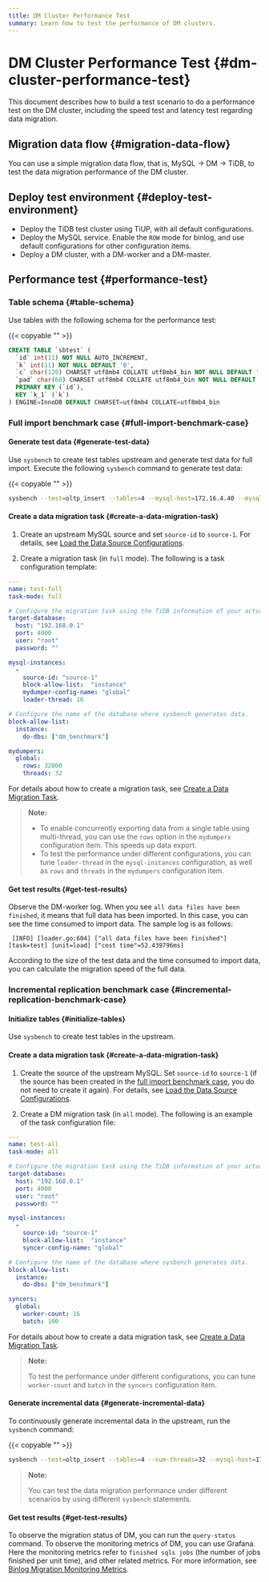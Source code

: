 ```yaml
---
title: DM Cluster Performance Test
summary: Learn how to test the performance of DM clusters.
---
```


# DM Cluster Performance Test {#dm-cluster-performance-test}

This document describes how to build a test scenario to do a performance test on the DM cluster, including the speed test and latency test regarding data migration.

## Migration data flow {#migration-data-flow}

You can use a simple migration data flow, that is, MySQL -> DM -> TiDB, to test the data migration performance of the DM cluster.

## Deploy test environment {#deploy-test-environment}

-   Deploy the TiDB test cluster using TiUP, with all default configurations.
-   Deploy the MySQL service. Enable the `ROW` mode for binlog, and use default configurations for other configuration items.
-   Deploy a DM cluster, with a DM-worker and a DM-master.

## Performance test {#performance-test}

### Table schema {#table-schema}

Use tables with the following schema for the performance test:

{{< copyable "" >}}

```sql
CREATE TABLE `sbtest` (
  `id` int(11) NOT NULL AUTO_INCREMENT,
  `k` int(11) NOT NULL DEFAULT '0',
  `c` char(120) CHARSET utf8mb4 COLLATE utf8mb4_bin NOT NULL DEFAULT '',
  `pad` char(60) CHARSET utf8mb4 COLLATE utf8mb4_bin NOT NULL DEFAULT '',
  PRIMARY KEY (`id`),
  KEY `k_1` (`k`)
) ENGINE=InnoDB DEFAULT CHARSET=utf8mb4 COLLATE=utf8mb4_bin
```

### Full import benchmark case {#full-import-benchmark-case}

#### Generate test data {#generate-test-data}

Use `sysbench` to create test tables upstream and generate test data for full import. Execute the following `sysbench` command to generate test data:

{{< copyable "" >}}

```bash
sysbench --test=oltp_insert --tables=4 --mysql-host=172.16.4.40 --mysql-port=3306 --mysql-user=root --mysql-db=dm_benchmark --db-driver=mysql --table-size=50000000 prepare
```

#### Create a data migration task {#create-a-data-migration-task}

1.  Create an upstream MySQL source and set `source-id` to `source-1`. For details, see [Load the Data Source Configurations](/dm/dm-manage-source.md#operate-data-source).

2.  Create a migration task (in `full` mode). The following is a task configuration template:

```yaml
---
name: test-full
task-mode: full

# Configure the migration task using the TiDB information of your actual test environment.
target-database:
  host: "192.168.0.1"
  port: 4000
  user: "root"
  password: ""

mysql-instances:
  -
    source-id: "source-1"
    block-allow-list:  "instance"
    mydumper-config-name: "global"
    loader-thread: 16

# Configure the name of the database where sysbench generates data.
block-allow-list:
  instance:
    do-dbs: ["dm_benchmark"]

mydumpers:
  global:
    rows: 32000
    threads: 32
```

For details about how to create a migration task, see [Create a Data Migration Task](/dm/dm-create-task.md).

> **Note:**
>
> -   To enable concurrently exporting data from a single table using multi-thread, you can use the `rows` option in the `mydumpers` configuration item. This speeds up data export.
> -   To test the performance under different configurations, you can tune `loader-thread` in the `mysql-instances` configuration, as well as `rows` and `threads` in the `mydumpers` configuration item.

#### Get test results {#get-test-results}

Observe the DM-worker log. When you see `all data files have been finished`, it means that full data has been imported. In this case, you can see the time consumed to import data. The sample log is as follows:

```
 [INFO] [loader.go:604] ["all data files have been finished"] [task=test] [unit=load] ["cost time"=52.439796ms]
```

According to the size of the test data and the time consumed to import data, you can calculate the migration speed of the full data.

### Incremental replication benchmark case {#incremental-replication-benchmark-case}

#### Initialize tables {#initialize-tables}

Use `sysbench` to create test tables in the upstream.

#### Create a data migration task {#create-a-data-migration-task}

1.  Create the source of the upstream MySQL. Set `source-id` to `source-1` (if the source has been created in the [full import benchmark case](#full-import-benchmark-case), you do not need to create it again). For details, see [Load the Data Source Configurations](/dm/dm-manage-source.md#operate-data-source).

2.  Create a DM migration task (in `all` mode). The following is an example of the task configuration file:

```yaml
---
name: test-all
task-mode: all

# Configure the migration task using the TiDB information of your actual test environment.
target-database:
  host: "192.168.0.1"
  port: 4000
  user: "root"
  password: ""

mysql-instances:
  -
    source-id: "source-1"
    block-allow-list:  "instance"
    syncer-config-name: "global"

# Configure the name of the database where sysbench generates data.
block-allow-list:
  instance:
    do-dbs: ["dm_benchmark"]

syncers:
  global:
    worker-count: 16
    batch: 100
```

For details about how to create a data migration task, see [Create a Data Migration Task](/dm/dm-create-task.md).

> **Note:**
>
> To test the performance under different configurations, you can tune `worker-count` and `batch` in the `syncers` configuration item.

#### Generate incremental data {#generate-incremental-data}

To continuously generate incremental data in the upstream, run the `sysbench` command:

{{< copyable "" >}}

```bash
sysbench --test=oltp_insert --tables=4 --num-threads=32 --mysql-host=172.17.4.40 --mysql-port=3306 --mysql-user=root --mysql-db=dm_benchmark --db-driver=mysql --report-interval=10 --time=1800 run
```

> **Note:**
>
> You can test the data migration performance under different scenarios by using different `sysbench` statements.

#### Get test results {#get-test-results}

To observe the migration status of DM, you can run the `query-status` command. To observe the monitoring metrics of DM, you can use Grafana. Here the monitoring metrics refer to `finished sqls jobs` (the number of jobs finished per unit time), and other related metrics. For more information, see [Binlog Migration Monitoring Metrics](/dm/monitor-a-dm-cluster.md#binlog-replication).
